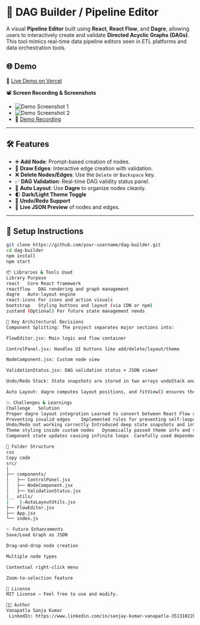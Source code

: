 # 🚀 DAG Builder / Pipeline Editor

A visual **Pipeline Editor** built using **React**, **React Flow**, and **Dagre**, allowing users to interactively create and validate **Directed Acyclic Graphs (DAGs)**. This tool mimics real-time data pipeline editors seen in ETL platforms and data orchestration tools.

## 🌐 Demo

🔗 [Live Demo on Vercel](https://your-vercel-deployment-link.vercel.app)

📽️ **Screen Recording & Screenshots**

- ![Demo Screenshot 1](screenshots/screenshot1.png)
- ![Demo Screenshot 2](screenshots/screenshot2.png)
- 🎥 [Demo Recording](https://link-to-demo-recording)

---

## 🛠 Features

- ➕ **Add Node**: Prompt-based creation of nodes.
- 🔗 **Draw Edges**: Interactive edge creation with validation.
- ❌ **Delete Nodes/Edges**: Use the `Delete` or `Backspace` key.
- ✅ **DAG Validation**: Real-time DAG validity status panel.
- 🧭 **Auto Layout**: Use **Dagre** to organize nodes cleanly.
- 🌓 **Dark/Light Theme Toggle**
- 🔄 **Undo/Redo Support**
- 🧾 **Live JSON Preview** of nodes and edges.

---

## 🚀 Setup Instructions

```bash
git clone https://github.com/your-username/dag-builder.git
cd dag-builder
npm install
npm start

📦 Libraries & Tools Used
Library	Purpose
react	Core React framework
reactflow	DAG rendering and graph management
dagre	Auto-layout engine
react-icons	For icons and action visuals
bootstrap	Styling buttons and layout (via CDN or npm)
zustand	(Optional) For future state management needs

🧠 Key Architectural Decisions
Component Splitting: The project separates major sections into:

FlowEditor.jsx: Main logic and flow container

ControlPanel.jsx: Handles UI buttons like add/delete/layout/theme

NodeComponent.jsx: Custom node view

ValidationStatus.jsx: DAG validation status + JSON viewer

Undo/Redo Stack: State snapshots are stored in two arrays undoStack and redoStack. Actions like adding/removing nodes push a copy into the stack.

Auto Layout: dagre computes layout positions, and fitView() ensures the graph fits the viewport.

📉 Challenges & Learnings
Challenge	Solution
Proper dagre layout integration	Learned to convert between React Flow and dagre graph formats
Preventing invalid edges	Implemented rules for preventing self-loops and incorrect edge directions
Undo/Redo not working correctly	Introduced deep state snapshots and integrated stack logic on every state update
Theme styling inside custom nodes	Dynamically passed theme info and styled based on props
Component state updates causing infinite loops	Carefully used dependency arrays and useCallback

📁 Folder Structure
css
Copy code
src/
│
├── components/
│   ├── ControlPanel.jsx
│   ├── NodeComponent.jsx
│   ├── ValidationStatus.jsx
│__ utils/
|    |-AutoLayoutUtils.jsx
├── FlowEditor.jsx
├── App.jsx
└── index.js

✨ Future Enhancements
Save/Load Graph as JSON

Drag-and-drop node creation

Multiple node types

Contextual right-click menu

Zoom-to-selection feature

📜 License
MIT License – Feel free to use and modify.

👨‍💻 Author
Vanapatla Sanja Kumar
 LinkedIn: https://www.linkedin.com/in/sanjay-kumar-vanapatla-35131022b/
